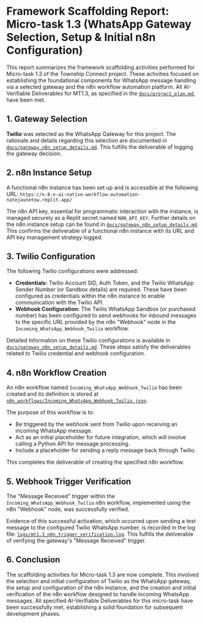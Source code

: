 # Framework Scaffolding Report: Micro-task 1.3 (WhatsApp Gateway Selection, Setup & Initial n8n Configuration)

This report summarizes the framework scaffolding activities performed for Micro-task 1.3 of the Township Connect project. These activities focused on establishing the foundational components for WhatsApp message handling via a selected gateway and the n8n workflow automation platform. All AI-Verifiable Deliverables for MT1.3, as specified in the [`docs/project_plan.md`](docs/project_plan.md:37-50), have been met.

## 1. Gateway Selection

**Twilio** was selected as the WhatsApp Gateway for this project. The rationale and details regarding this selection are documented in [`docs/gateway_n8n_setup_details.md`](docs/gateway_n8n_setup_details.md). This fulfills the deliverable of logging the gateway decision.

## 2. n8n Instance Setup

A functional n8n instance has been set up and is accessible at the following URL:
`https://n-8-n-ai-native-workflow-automation-natejaunetow.replit.app/`

The n8n API key, essential for programmatic interaction with the instance, is managed securely as a Replit secret named `N8N_API_KEY`. Further details on the n8n instance setup can be found in [`docs/gateway_n8n_setup_details.md`](docs/gateway_n8n_setup_details.md). This confirms the deliverable of a functional n8n instance with its URL and API key management strategy logged.

## 3. Twilio Configuration

The following Twilio configurations were addressed:
*   **Credentials:** Twilio Account SID, Auth Token, and the Twilio WhatsApp Sender Number (or Sandbox details) are required. These have been configured as credentials within the n8n instance to enable communication with the Twilio API.
*   **Webhook Configuration:** The Twilio WhatsApp Sandbox (or purchased number) has been configured to send webhooks for inbound messages to the specific URL provided by the n8n "Webhook" node in the `Incoming_WhatsApp_Webhook_Twilio` workflow.

Detailed information on these Twilio configurations is available in [`docs/gateway_n8n_setup_details.md`](docs/gateway_n8n_setup_details.md). These steps satisfy the deliverables related to Twilio credential and webhook configuration.

## 4. n8n Workflow Creation

An n8n workflow named `Incoming_WhatsApp_Webhook_Twilio` has been created and its definition is stored at [`n8n_workflows/Incoming_WhatsApp_Webhook_Twilio.json`](n8n_workflows/Incoming_WhatsApp_Webhook_Twilio.json).

The purpose of this workflow is to:
*   Be triggered by the webhook sent from Twilio upon receiving an incoming WhatsApp message.
*   Act as an initial placeholder for future integration, which will involve calling a Python API for message processing.
*   Include a placeholder for sending a reply message back through Twilio.

This completes the deliverable of creating the specified n8n workflow.

## 5. Webhook Trigger Verification

The "Message Received" trigger within the `Incoming_WhatsApp_Webhook_Twilio` n8n workflow, implemented using the n8n "Webhook" node, was successfully verified.

Evidence of this successful activation, which occurred upon sending a test message to the configured Twilio WhatsApp number, is recorded in the log file: [`logs/mt1.3_n8n_trigger_verification.log`](logs/mt1.3_n8n_trigger_verification.log). This fulfills the deliverable of verifying the gateway's "Message Received" trigger.

## 6. Conclusion

The scaffolding activities for Micro-task 1.3 are now complete. This involved the selection and initial configuration of Twilio as the WhatsApp gateway, the setup and configuration of the n8n instance, and the creation and initial verification of the n8n workflow designed to handle incoming WhatsApp messages. All specified AI-Verifiable Deliverables for this micro-task have been successfully met, establishing a solid foundation for subsequent development phases.